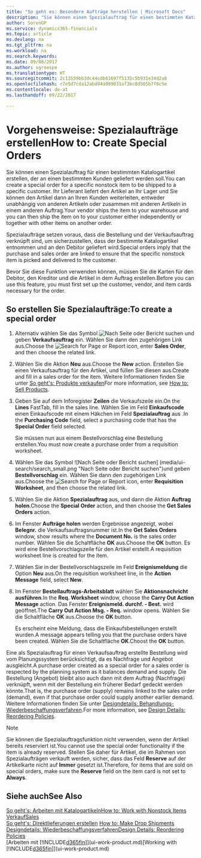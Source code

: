 ```yaml
---
title: "So geht es: Besondere Aufträge herstellen | Microsoft Docs"
description: "Sie können einen Spezialauftrag für einen bestimmten Katalogartikel erstellen, der an einen bestimmten Kunden geliefert werden soll. Ihr Lieferant liefert den Artikel an Ihr Lager und Sie können den Artikel dann an Ihren Kunden weiterleiten, entweder unabhängig von anderen Artikeln oder zusammen mit anderen Artikeln in einem anderen Auftrag."
author: SorenGP
ms.service: dynamics365-financials
ms.topic: article
ms.devlang: na
ms.tgt_pltfrm: na
ms.workload: na
ms.search.keywords: 
ms.date: 09/08/2017
ms.author: sgroespe
ms.translationtype: HT
ms.sourcegitcommit: 2c13559bb3dc44cdb61697f5135c5b931e34d2a8
ms.openlocfilehash: c7e5d7cda12abd94a999031af3bc8d505b7f6c5e
ms.contentlocale: de-at
ms.lasthandoff: 09/22/2017

---
```

# <a name="how-to-create-special-orders"></a><span data-ttu-id="5cdc5-104">Vorgehensweise: Spezialaufträge erstellen</span><span class="sxs-lookup"><span data-stu-id="5cdc5-104">How to: Create Special Orders</span></span>
<span data-ttu-id="5cdc5-105">Sie können einen Spezialauftrag für einen bestimmten Katalogartikel erstellen, der an einen bestimmten Kunden geliefert werden soll.</span><span class="sxs-lookup"><span data-stu-id="5cdc5-105">You can create a special order for a specific nonstock item to be shipped to a specific customer.</span></span> <span data-ttu-id="5cdc5-106">Ihr Lieferant liefert den Artikel an Ihr Lager und Sie können den Artikel dann an Ihren Kunden weiterleiten, entweder unabhängig von anderen Artikeln oder zusammen mit anderen Artikeln in einem anderen Auftrag.</span><span class="sxs-lookup"><span data-stu-id="5cdc5-106">Your vendor ships the item to your warehouse and you can then ship the item on to your customer either independently or together with other items on another order.</span></span>  

<span data-ttu-id="5cdc5-107">Spezialaufträge setzen voraus, dass die Bestellung und der Verkaufsauftrag verknüpft sind, um sicherzustellen, dass der bestimmte Katalogartikel entnommen und an den Debitor geliefert wird.</span><span class="sxs-lookup"><span data-stu-id="5cdc5-107">Special orders imply that the purchase and sales order are linked to ensure that the specific nonstock item is picked and delivered to the customer.</span></span>  

<span data-ttu-id="5cdc5-108">Bevor Sie diese Funktion verwenden können, müssen Sie die Karten für den Debitor, den Kreditor und die Artikel in dem Auftrag erstellen.</span><span class="sxs-lookup"><span data-stu-id="5cdc5-108">Before you can use this feature, you must first set up the customer, vendor, and item cards necessary for the order.</span></span>  

## <a name="to-create-a-special-order"></a><span data-ttu-id="5cdc5-109">So erstellen Sie Spezialaufträge:</span><span class="sxs-lookup"><span data-stu-id="5cdc5-109">To create a special order</span></span>  
1.  <span data-ttu-id="5cdc5-110">Alternativ wählen Sie das Symbol ![Nach Seite oder Bericht suchen](media/ui-search/search_small.png "Nach Seite oder Bericht suchen") und geben **Verkaufsauftrag** ein. Wählen Sie dann den zugehörigen Link aus.</span><span class="sxs-lookup"><span data-stu-id="5cdc5-110">Choose the ![Search for Page or Report](media/ui-search/search_small.png "Search for Page or Report icon") icon, enter **Sales Order**, and then choose the related link.</span></span>  
2. <span data-ttu-id="5cdc5-111">Wählen Sie die Aktion **Neu** aus.</span><span class="sxs-lookup"><span data-stu-id="5cdc5-111">Choose the **New** action.</span></span> <span data-ttu-id="5cdc5-112">Erstellen Sie einen  Verkaufsauftrag für den Artikel, und füllen Sie diesen aus.</span><span class="sxs-lookup"><span data-stu-id="5cdc5-112">Create and fill in a  sales order for the item.</span></span> <span data-ttu-id="5cdc5-113">Weitere Informationen finden Sie unter [So geht's: Produkte verkaufen](sales-how-sell-products.md)</span><span class="sxs-lookup"><span data-stu-id="5cdc5-113">For more information, see [How to: Sell Products](sales-how-sell-products.md).</span></span>
3.  <span data-ttu-id="5cdc5-114">Geben Sie auf dem Inforegister **Zeilen** die Verkaufszeile ein.</span><span class="sxs-lookup"><span data-stu-id="5cdc5-114">On the **Lines** FastTab, fill in the sales line.</span></span> <span data-ttu-id="5cdc5-115">Wählen Sie im Feld **Einkaufscode** einen Einkaufscode mit einem Häkchen im Feld **Spezialauftrag** aus .</span><span class="sxs-lookup"><span data-stu-id="5cdc5-115">In the **Purchasing Code** field, select a purchasing code that has the **Special Order** field selected.</span></span>

    <span data-ttu-id="5cdc5-116">Sie müssen nun aus einem Bestellvorschlag eine Bestellung erstellen.</span><span class="sxs-lookup"><span data-stu-id="5cdc5-116">You must now create a purchase order from a requisition worksheet.</span></span>  
4. <span data-ttu-id="5cdc5-117">Wählen Sie das Symbol ![Nach Seite oder Bericht suchen] (media/ui-search/search_small.png "Nach Seite oder Bericht suchen")und geben **Bestellvorschlag** ein. Wählen Sie dann den zugehörigen Link aus.</span><span class="sxs-lookup"><span data-stu-id="5cdc5-117">Choose the ![Search for Page or Report](media/ui-search/search_small.png "Search for Page or Report icon") icon, enter **Requisition Worksheet**, and then choose the related link.</span></span>  
5. <span data-ttu-id="5cdc5-118">Wählen Sie die Aktion **Spezialauftrag** aus, und dann die Aktion **Auftrag holen**.</span><span class="sxs-lookup"><span data-stu-id="5cdc5-118">Choose the **Special Order** action, and then choose the **Get Sales Orders** action.</span></span>  
6.  <span data-ttu-id="5cdc5-119">Im Fenster **Aufträge holen** werden Ergebnisse angezeigt, wobei **Belegnr.** die Verkaufsauftragsnummer ist.</span><span class="sxs-lookup"><span data-stu-id="5cdc5-119">In the **Get Sales Orders** window, show results where the **Document No.** is the sales order number.</span></span> <span data-ttu-id="5cdc5-120">Wählen Sie die Schaltfläche **OK** aus.</span><span class="sxs-lookup"><span data-stu-id="5cdc5-120">Choose the **OK** button.</span></span> <span data-ttu-id="5cdc5-121">Es wird eine Bestellvorschlagszeile für den Artikel erstellt.</span><span class="sxs-lookup"><span data-stu-id="5cdc5-121">A requisition worksheet line is created for the item.</span></span>  
7.  <span data-ttu-id="5cdc5-122">Wählen Sie in der Bestellvorschlagszeile im Feld **Ereignismeldung** die Option **Neu** aus.</span><span class="sxs-lookup"><span data-stu-id="5cdc5-122">On the requisition worksheet line, in the **Action Message** field, select **New**.</span></span>  
8.  <span data-ttu-id="5cdc5-123">Im Fenster **Bestellauftrags-Arbeitsblatt** wählen Sie **Aktionsnachricht ausführen**.</span><span class="sxs-lookup"><span data-stu-id="5cdc5-123">In the **Req. Worksheet** window, choose the **Carry Out Action Message** action.</span></span> <span data-ttu-id="5cdc5-124">Das Fenster **Ereignismeld. durchf. - Best.** wird geöffnet.</span><span class="sxs-lookup"><span data-stu-id="5cdc5-124">The **Carry Out Action Msg. - Req.** window opens.</span></span> <span data-ttu-id="5cdc5-125">Wählen Sie die Schaltfläche **OK** aus.</span><span class="sxs-lookup"><span data-stu-id="5cdc5-125">Choose the **OK** button.</span></span>  

    <span data-ttu-id="5cdc5-126">Es erscheint eine Meldung, dass die Einkaufsbestellungen erstellt wurden.</span><span class="sxs-lookup"><span data-stu-id="5cdc5-126">A message appears telling you that the purchase orders have been created.</span></span> <span data-ttu-id="5cdc5-127">Wählen Sie die Schaltfläche **OK**.</span><span class="sxs-lookup"><span data-stu-id="5cdc5-127">Choost the **OK** button.</span></span>  

<span data-ttu-id="5cdc5-128">Eine als Spezialauftrag für einen Verkaufsauftrag erstellte Bestellung wird vom Planungssystem berücksichtigt, da es Nachfrage und Angebot ausgleicht.</span><span class="sxs-lookup"><span data-stu-id="5cdc5-128">A purchase order created as a special order for a sales order is respected by the planning system as it balances demand and supply.</span></span> <span data-ttu-id="5cdc5-129">Die Bestellung (Angebot) bleibt also auch dann mit dem Auftrag (Nachfrage) verknüpft, wenn mit der Bestellung ein früherer Bedarf gedeckt werden könnte.</span><span class="sxs-lookup"><span data-stu-id="5cdc5-129">That is, the purchase order (supply) remains linked to the sales order (demand), even if that purchase order could supply another earlier demand.</span></span> <span data-ttu-id="5cdc5-130">Weitere Informationen finden Sie unter [Designdetails: Behandlungs-Wiederbeschaffungsverfahren](design-details-reservation-order-tracking-and-action-messaging.md).</span><span class="sxs-lookup"><span data-stu-id="5cdc5-130">For more information, see [Design Details: Reordering Policies](design-details-reservation-order-tracking-and-action-messaging.md).</span></span>  

> [!NOTE]  
>  <span data-ttu-id="5cdc5-131">Sie können die Spezialauftragsfunktion nicht verwenden, wenn der Artikel bereits reserviert ist.</span><span class="sxs-lookup"><span data-stu-id="5cdc5-131">You cannot use the special order functionality if the item is already reserved.</span></span> <span data-ttu-id="5cdc5-132">Stellen Sie daher für Artikel, die im Rahmen von Spezialaufträgen verkauft werden, sicher, dass das Feld **Reserve** auf der Artikelkarte nicht auf **Immer** gesetzt ist.</span><span class="sxs-lookup"><span data-stu-id="5cdc5-132">Therefore, for items that are sold on special orders, make sure the **Reserve** field on the item card is not set to **Always**.</span></span>  

## <a name="see-also"></a><span data-ttu-id="5cdc5-133">Siehe auch</span><span class="sxs-lookup"><span data-stu-id="5cdc5-133">See Also</span></span>  
[<span data-ttu-id="5cdc5-134">So geht's: Arbeiten mit Katalogartikeln</span><span class="sxs-lookup"><span data-stu-id="5cdc5-134">How to: Work with Nonstock Items</span></span>](inventory-how-work-nonstock-items.md)  
[<span data-ttu-id="5cdc5-135">Verkauf</span><span class="sxs-lookup"><span data-stu-id="5cdc5-135">Sales</span></span>](sales-manage-sales.md)  
<span data-ttu-id="5cdc5-136">[So geht's: Direktlieferungen erstellen](sales-how-drop-shipment.md) </span><span class="sxs-lookup"><span data-stu-id="5cdc5-136">[How to: Make Drop Shipments](sales-how-drop-shipment.md) </span></span>  
[<span data-ttu-id="5cdc5-137">Designdetails: Wiederbeschaffungsverfahren</span><span class="sxs-lookup"><span data-stu-id="5cdc5-137">Design Details: Reordering Policies</span></span>](design-details-reservation-order-tracking-and-action-messaging.md)  
<span data-ttu-id="5cdc5-138">[Arbeiten mit [!INCLUDE[d365fin](includes/d365fin_md.md)]](ui-work-product.md)</span><span class="sxs-lookup"><span data-stu-id="5cdc5-138">[Working with [!INCLUDE[d365fin](includes/d365fin_md.md)]](ui-work-product.md)</span></span>

